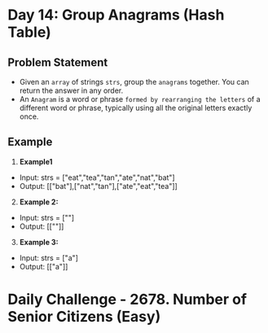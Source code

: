 # Day 14: Group Anagrams (Hash Table)

## Problem Statement

- Given an `array` of strings `strs`, group the `anagrams` together. You can return the answer in any order.
- An `Anagram` is a word or phrase `formed by rearranging the letters` of a different word or phrase, typically using all the original letters exactly once.

## Example

1. **Example1**
- Input: strs = ["eat","tea","tan","ate","nat","bat"]
- Output: [["bat"],["nat","tan"],["ate","eat","tea"]]

2. **Example 2:**
- Input: strs = [""]
- Output: [[""]]

3. **Example 3:**
- Input: strs = ["a"]
- Output: [["a"]]


# Daily Challenge - 2678. Number of Senior Citizens (Easy)
